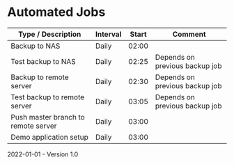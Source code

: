 # Automated Jobs



| Type / Description                  | Interval | Start | Comment                        |
| ----------------------------------- | -------- | ----- | ------------------------------ |
| Backup to NAS                       | Daily    | 02:00 |                                |
| Test backup to NAS                  | Daily    | 02:25 | Depends on previous backup job |
| Backup to remote server             | Daily    | 02:30 | Depends on previous backup job |
| Test backup to remote server        | Daily    | 03:05 | Depends on previous backup job |
| Push master branch to remote server | Daily    | 03:00 |                                |
| Demo application setup              | Daily    | 03:00 |                                |

2022-01-01 - Version 1.0


